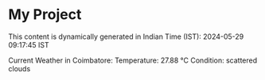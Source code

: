 # My Project

This content is dynamically generated in Indian Time (IST): 2024-05-29 09:17:45 IST


Current Weather in Coimbatore:
Temperature: 27.88 °C
Condition: scattered clouds
